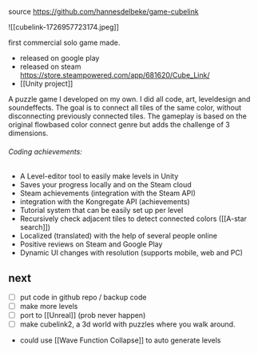source https://github.com/hannesdelbeke/game-cubelink

![[cubelink-1726957723174.jpeg]]

first commercial solo game made.
- released on google play
- released on steam https://store.steampowered.com/app/681620/Cube_Link/
- [[Unity project]]

A puzzle game I developed on my own. I did all code, art, leveldesign and soundeffects. The goal is to connect all tiles of the same color, without disconnecting previously connected tiles. The gameplay is based on the original flowbased color connect genre but adds the challenge of 3 dimensions.
###### Coding achievements:
- A Level-editor tool to easily make levels in Unity
- Saves your progress locally and on the Steam cloud
- Steam achievements (integration with the Steam API)
- integration with the Kongregate API (achievements)
- Tutorial system that can be easily set up per level
- Recursively check adjacent tiles to detect connected colors ([[A-star search]]) 
- Localized (translated) with the help of several people online
- Positive reviews on Steam and Google Play
- Dynamic UI changes with resolution (supports mobile, web and PC)
## next
- [ ] put code in github repo / backup code
- [ ] make more levels
- [ ] port to [[Unreal]] (prob never happen)
- [ ] make cubelink2, a 3d world with puzzles where you walk around.
- could use [[Wave Function Collapse]] to auto generate levels